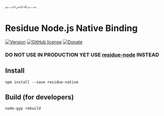 ﷽

# Residue Node.js Native Binding

[![Version](https://img.shields.io/npm/v/residue-native.svg)](https://www.npmjs.com/package/residue-native)
[![GitHub license](https://img.shields.io/badge/License-Apache%202.0-blue.svg)](https://github.com/muflihun/residue-node/blob/master/LICENSE)
[![Donate](https://img.shields.io/badge/Donate-PayPal-green.svg)](https://www.paypal.me/MuflihunDotCom/25)

### DO NOT USE IN PRODUCTION YET USE [residue-node](https://github.com/muflihun/residue-node) INSTEAD

## Install
```
npm install --save residue-native
```

## Build (for developers)
```
node-gyp rebuild
```
